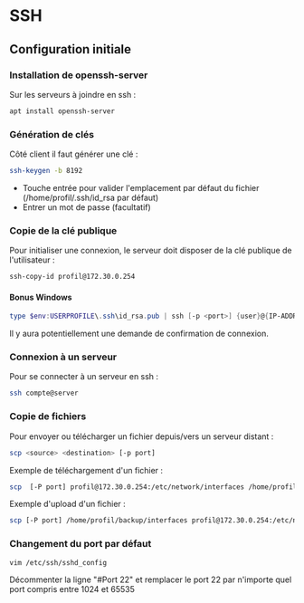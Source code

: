 # SSH
## Configuration initiale

### Installation de openssh-server

Sur les serveurs à joindre en ssh :

```bash
apt install openssh-server
```

### Génération de clés

Côté client il faut générer une clé :

```bash
ssh-keygen -b 8192
```

- Touche entrée pour valider l'emplacement par défaut du fichier (/home/profil/.ssh/id_rsa par défaut)
- Entrer un mot de passe (facultatif)

### Copie de la clé publique

Pour initialiser une connexion, le serveur doit disposer de la clé publique de l'utilisateur :

```bash
ssh-copy-id profil@172.30.0.254
```

#### Bonus Windows

```powershell
type $env:USERPROFILE\.ssh\id_rsa.pub | ssh [-p <port>] {user}@{IP-ADDRESS-OR-FQDN} "cat >> .ssh/authorized_keys"
```

Il y aura potentiellement une demande de confirmation de connexion.

### Connexion à un serveur

Pour se connecter à un serveur en ssh :

```bash
ssh compte@server
```

### Copie de fichiers

Pour envoyer ou télécharger un fichier depuis/vers un serveur distant :

```bash
scp <source> <destination> [-p port]
```

Exemple de téléchargement d'un fichier :

```bash
scp  [-P port] profil@172.30.0.254:/etc/network/interfaces /home/profil/backup/interfaces
```

Exemple d'upload d'un fichier :

```bash
scp [-P port] /home/profil/backup/interfaces profil@172.30.0.254:/etc/network/interfaces
```

### Changement du port par défaut

```bash
vim /etc/ssh/sshd_config
```

Décommenter la ligne "#Port 22" et remplacer le port 22 par n'importe quel port compris entre 1024 et 65535

